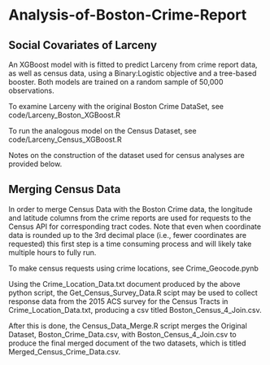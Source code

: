 # Analysis-of-Boston-Crime-Report




## Social Covariates of Larceny

An XGBoost model with is fitted to predict Larceny from crime report data, as well as census data, using a Binary:Logistic objective and a tree-based booster. Both models are trained on a random sample of 50,000 observations.

To examine Larceny with the original Boston Crime DataSet, see code/Larceny_Boston_XGBoost.R  

To run the analogous model on the Census Dataset, see code/Larceny_Census_XGBoost.R  

Notes on the construction of the dataset used for census analyses are provided below. 

## Merging Census Data

In order to merge Census Data with the Boston Crime data, the longitude and latitude columns from the crime reports are used for requests to the Census API for corresponding tract codes. Note that even when coordinate data is rounded up to the 3rd decimal place (i.e., fewer coordinates are requested)  this first step is a time consuming process and will likely take multiple hours to fully run.

To make census requests using crime locations, see Crime_Geocode.pynb

Using the Crime_Location_Data.txt document produced by the above python script, the Get_Census_Survey_Data.R scipt may be used to collect response data from the 2015 ACS survey for the Census Tracts in Crime_Location_Data.txt, producing a csv titled Boston_Census_4_Join.csv.

After this is done, the Census_Data_Merge.R script merges the Original Dataset, Boston_Crime_Data.csv, with Boston_Census_4_Join.csv to produce the final merged document of the two datasets, which is titled Merged_Census_Crime_Data.csv. 

